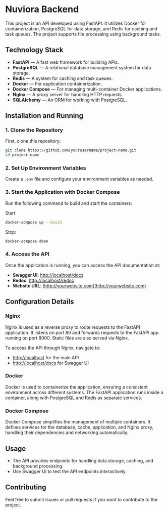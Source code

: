 # Nuviora Backend

This project is an API developed using FastAPI. It utilizes Docker for containerization, PostgreSQL for data storage, and Redis for caching and task queues. The project supports file processing using background tasks.

## Technology Stack
- **FastAPI** — A fast web framework for building APIs.
- **PostgreSQL** — A relational database management system for data storage.
- **Redis** — A system for caching and task queues.
- **Docker** — For application containerization.
- **Docker Compose** — For managing multi-container Docker applications.
- **Nginx** — A proxy server for handling HTTP requests.
- **SQLAlchemy** — An ORM for working with PostgreSQL.

## Installation and Running

### 1. Clone the Repository
First, clone this repository:

```bash
git clone https://github.com/yourusername/project-name.git
cd project-name
```

### 2. Set Up Environment Variables
Create a `.env` file and configure your environment variables as needed.

### 3. Start the Application with Docker Compose
Run the following command to build and start the containers:

Start: 
```bash
docker-compose up --build
```

Stop:
```bash
docker-compose down
```

### 4. Access the API
Once the application is running, you can access the API documentation at:

- **Swagger UI**: [http://localhost/docs](http://localhost/docs)
- **Redoc**: [http://localhost/redoc](http://localhost/redoc)
- **Website URL**: [http://yourwebsite.com](http://yourwebsite.com)

## Configuration Details

### Nginx
Nginx is used as a reverse proxy to route requests to the FastAPI application. It listens on port 80 and forwards requests to the FastAPI app running on port 8000. Static files are also served via Nginx.

To access the API through Nginx, navigate to:
- [http://localhost](http://localhost) for the main API
- [http://localhost/docs](http://localhost/docs) for Swagger UI

### Docker
Docker is used to containerize the application, ensuring a consistent environment across different systems. The FastAPI application runs inside a container, along with PostgreSQL and Redis as separate services.

### Docker Compose
Docker Compose simplifies the management of multiple containers. It defines services for the database, cache, application, and Nginx proxy, handling their dependencies and networking automatically.

## Usage
- The API provides endpoints for handling data storage, caching, and background processing.
- Use Swagger UI to test the API endpoints interactively.

## Contributing
Feel free to submit issues or pull requests if you want to contribute to the project.
